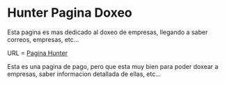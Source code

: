 # Hunter Pagina Doxeo

Esta pagina es mas dedicado al doxeo de empresas, llegando a saber correos, empresas, etc...

URL = [Pagina Hunter](https://hunter.io)

Esta es una pagina de pago, pero que esta muy bien para poder doxear a empresas, saber informacion detallada de ellas, etc...

